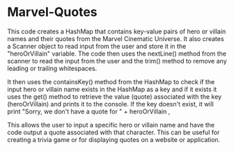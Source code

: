 # Marvel-Quotes
This code creates a HashMap that contains key-value pairs of hero or villain names and their quotes from the Marvel Cinematic Universe. It also creates a Scanner object to read input from the user and store it in the "heroOrVillain" variable.
The code then uses the nextLine() method from the scanner to read the input from the user and the trim() method to remove any leading or trailing whitespaces.

It then uses the containsKey() method from the HashMap to check if the input hero or villain name exists in the HashMap as a key and if it exists it uses the get() method to retrieve the value (quote) associated with the key (heroOrVillain) and prints it to the console.
If the key doesn't exist, it will print "Sorry, we don't have a quote for " + heroOrVillain ,

This allows the user to input a specific hero or villain name and have the code output a quote associated with that character. This can be useful for creating a trivia game or for displaying quotes on a website or application.
